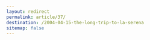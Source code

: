 ```yaml
---
layout: redirect
permalink: article/37/
destination: /2004-04-15-the-long-trip-to-la-serena
sitemap: false
---
```

